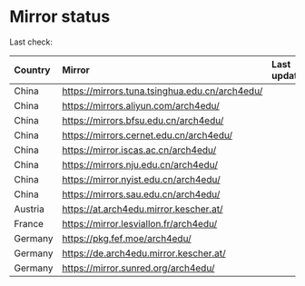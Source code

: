 <script src="./time.js"></script>
# Mirror status
Last check: <script type="text/javascript">localize(1722035956.2870038);</script>

|Country|Mirror|Last update|
|:------|:-----|:----------|
|China|https://mirrors.tuna.tsinghua.edu.cn/arch4edu/|<script type="text/javascript">localize(1722018743);</script>|
|China|https://mirrors.aliyun.com/arch4edu/|<script type="text/javascript">localize(1721975726);</script>|
|China|https://mirrors.bfsu.edu.cn/arch4edu/|<script type="text/javascript">localize(1721975726);</script>|
|China|https://mirrors.cernet.edu.cn/arch4edu/|<script type="text/javascript">localize(1722018743);</script>|
|China|https://mirror.iscas.ac.cn/arch4edu/|<script type="text/javascript">localize(1722018743);</script>|
|China|https://mirrors.nju.edu.cn/arch4edu/|<script type="text/javascript">localize(1721932481);</script>|
|China|https://mirror.nyist.edu.cn/arch4edu/|<script type="text/javascript">localize(1721975726);</script>|
|China|https://mirrors.sau.edu.cn/arch4edu/|<script type="text/javascript">localize(1721975726);</script>|
|Austria|https://at.arch4edu.mirror.kescher.at/|<script type="text/javascript">localize(1722018743);</script>|
|France|https://mirror.lesviallon.fr/arch4edu/|<script type="text/javascript">localize(1721975726);</script>|
|Germany|https://pkg.fef.moe/arch4edu/|<script type="text/javascript">localize(1722018743);</script>|
|Germany|https://de.arch4edu.mirror.kescher.at/|<script type="text/javascript">localize(1722018743);</script>|
|Germany|https://mirror.sunred.org/arch4edu/|<script type="text/javascript">localize(1722018743);</script>|

<script src="./tablefilter/tablefilter.js"></script>
<script src="./table.js"></script>